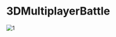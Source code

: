 # 3DMultiplayerBattle

![1](https://user-images.githubusercontent.com/76780257/147436409-b753a9d8-d0f3-4b07-91f4-5898be2a030f.jpg)
